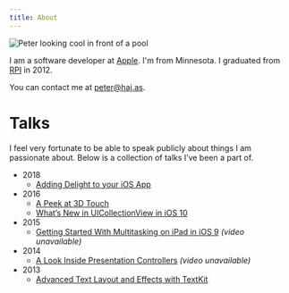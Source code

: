 ```yaml
---
title: About
---
```


![Peter looking cool in front of a pool](/peter_pool.jpg "Peter looking cool in front of a pool")

I am a software developer at [Apple](http://apple.com). I'm from Minnesota. I graduated from [RPI](http://rpi.edu) in 2012.

You can contact me at [peter@haj.as](mailto:peter@haj.as).

# Talks

I feel very fortunate to be able to speak publicly about things I am passionate about. Below is a collection of talks I’ve been a part of.

- 2018
    - [Adding Delight to your iOS App](https://developer.apple.com/videos/play/wwdc2018/233)
- 2016
    - [A Peek at 3D Touch](https://developer.apple.com/videos/play/wwdc2016/228/)
    - [What’s New in UICollectionView in iOS 10](https://developer.apple.com/videos/play/wwdc2016/219/)
- 2015
    - [Getting Started With Multitasking on iPad in iOS 9](https://asciiwwdc.com/2015/sessions/205) *(video unavailable)*
- 2014
    - [A Look Inside Presentation Controllers](https://asciiwwdc.com/2014/sessions/228) *(video unavailable)*
- 2013
    - [Advanced Text Layout and Effects with TextKit](https://developer.apple.com/videos/play/wwdc2013/220/)
